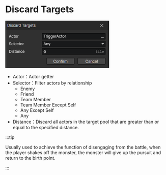 # Discard Targets

![](img/discardTargets-1.png)

- Actor：Actor getter
- Selector：Filter actors by relationship
  - Enemy
  - Friend
  - Team Member
  - Team Member Except Self
  - Any Except Self
  - Any
- Distance：Discard all actors in the target pool that are greater than or equal to the specified distance.

:::tip

Usually used to achieve the function of disengaging from the battle, when the player shakes off the monster, the monster will give up the pursuit and return to the birth point.

:::